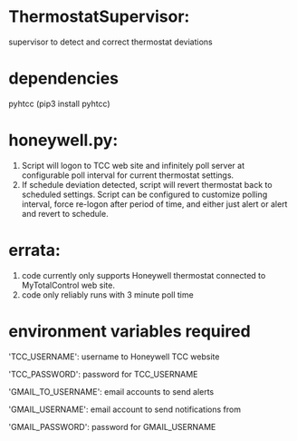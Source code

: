 # ThermostatSupervisor:
supervisor to detect and correct thermostat deviations

# dependencies
pyhtcc (pip3 install pyhtcc)


# honeywell.py:
1. Script will logon to TCC web site and infinitely poll server at configurable poll interval for current thermostat settings.
2. If schedule deviation detected, script will revert thermostat back to scheduled settings.
Script can be configured to customize polling interval, force re-logon after period of time, and either just alert or alert and revert to schedule.

# errata:
1. code currently only supports Honeywell thermostat connected to MyTotalControl web site.
2. code only reliably runs with 3 minute poll time

# environment variables required
'TCC_USERNAME':  username to Honeywell TCC website

'TCC_PASSWORD':  password for TCC_USERNAME

'GMAIL_TO_USERNAME':  email accounts to send alerts

'GMAIL_USERNAME': email account to send notifications from

'GMAIL_PASSWORD': password for GMAIL_USERNAME

